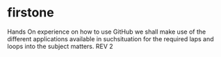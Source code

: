 # firstone
Hands On experience on how to use GitHub
we shall make use of the different applications available in suchsituation for the required laps and loops into the subject matters. 
REV 2
